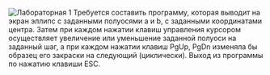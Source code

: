 ![Лабораторная 1](![image](https://github.com/YuliaFin/Lab_CG/assets/132705555/f02c2c19-bea0-4868-b5a7-f82199247919))
Требуется составить программу, которая выводит на экран эллипс с заданными полуосями a и b, с заданными координатами центра. Затем при каждом нажатии клавиш управления курсором осуществляет увеличение или уменьшение заданной полуоси на заданный шаг, а при каждом нажатии клавиш PgUp, PgDn изменяла бы образец его закраски на следующий (циклически). Выход из программы по нажатию клавиши ESC.

